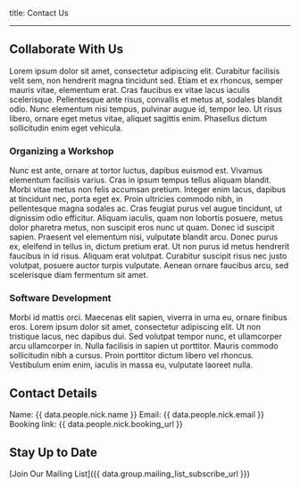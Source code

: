 title: Contact Us

---

## Collaborate With Us

Lorem ipsum dolor sit amet, consectetur adipiscing elit. Curabitur facilisis velit sem, non hendrerit magna tincidunt sed. Etiam et ex rhoncus, semper mauris vitae, elementum erat. Cras faucibus ex vitae lacus iaculis scelerisque. Pellentesque ante risus, convallis et metus at, sodales blandit odio. Nunc elementum nisi tempus, pulvinar augue id, tempor leo. Ut risus libero, ornare eget metus vitae, aliquet sagittis enim. Phasellus dictum sollicitudin enim eget vehicula.

### Organizing a Workshop

Nunc est ante, ornare at tortor luctus, dapibus euismod est. Vivamus elementum facilisis varius. Cras in ipsum tempus tellus aliquam blandit. Morbi vitae metus non felis accumsan pretium. Integer enim lacus, dapibus at tincidunt nec, porta eget ex. Proin ultricies commodo nibh, in pellentesque magna sodales ac. Cras feugiat purus vel augue tincidunt, ut dignissim odio efficitur. Aliquam iaculis, quam non lobortis posuere, metus dolor pharetra metus, non suscipit eros nunc ut quam. Donec id suscipit sapien. Praesent vel elementum nisi, vulputate blandit arcu. Donec purus ex, eleifend in tellus in, dictum pretium erat. Ut non purus id metus hendrerit faucibus in id risus. Aliquam erat volutpat. Curabitur suscipit risus nec justo volutpat, posuere auctor turpis vulputate. Aenean ornare faucibus arcu, sed scelerisque diam fermentum sit amet.

### Software Development

Morbi id mattis orci. Maecenas elit sapien, viverra in urna eu, ornare finibus eros. Lorem ipsum dolor sit amet, consectetur adipiscing elit. Ut non tristique lacus, nec dapibus dui. Sed volutpat tempor nunc, et ullamcorper arcu ullamcorper in. Nulla facilisis in sapien ut porttitor. Mauris commodo sollicitudin nibh a cursus. Proin porttitor dictum libero vel rhoncus. Vestibulum enim enim, iaculis in massa eu, vulputate laoreet nulla.

## Contact Details
Name: {{ data.people.nick.name }}
Email: {{ data.people.nick.email }}
Booking link: {{ data.people.nick.booking_url }}

## Stay Up to Date
[Join Our Mailing List]({{ data.group.mailing_list_subscribe_url }})